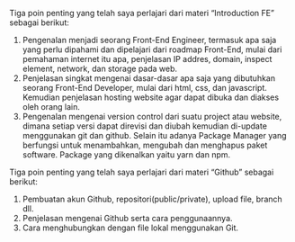 Tiga poin penting yang telah saya perlajari dari materi “Introduction FE” sebagai berikut:
1.	Pengenalan menjadi seorang Front-End Engineer, termasuk apa saja yang perlu dipahami dan dipelajari dari roadmap Front-End, mulai dari pemahaman internet itu apa, penjelasan IP addres, domain, inspect element, network, dan storage pada web.
2.	Penjelasan singkat mengenai dasar-dasar apa saja yang dibutuhkan seorang Front-End Developer, mulai dari html, css, dan javascript. Kemudian penjelasan hosting website agar dapat dibuka dan diakses oleh orang lain.
3.	Pengenalan mengenai version control dari suatu project atau website, dimana setiap versi dapat direvisi dan diubah kemudian di-update menggunakan git dan github. Selain itu adanya Package Manager yang berfungsi untuk menambahkan, mengubah dan menghapus paket software. Package yang dikenalkan yaitu yarn dan npm.

Tiga poin penting yang telah saya perlajari dari materi “Github” sebagai berikut:
1.  Pembuatan akun Github, repositori(public/private), upload file, branch dll.
2.  Penjelasan mengenai Github serta cara penggunaannya.
3.  Cara menghubungkan dengan file lokal menggunakan Git.
